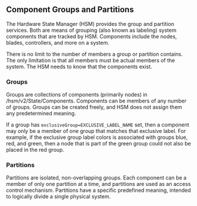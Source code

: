 ## Component Groups and Partitions

The Hardware State Manager \(HSM\) provides the group and partition services. Both are means of grouping \(also known as labeling\) system components that are tracked by HSM. Components include the nodes, blades, controllers, and more on a system.

There is no limit to the number of members a group or partition contains. The only limitation is that all members must be actual members of the system. The HSM needs to know that the components exist.

### Groups

Groups are collections of components \(primarily nodes\) in /hsm/v2/State/Components. Components can be members of any number of groups. Groups can be created freely, and HSM does not assign them any predetermined meaning.

If a group has `exclusiveGroup=EXCLUSIVE_LABEL_NAME` set, then a component may only be a member of one group that matches that exclusive label. For example, if the exclusive group label colors is associated with groups blue, red, and green, then a node that is part of the green group could not also be placed in the red group.

### Partitions

Partitions are isolated, non-overlapping groups. Each component can be a member of only one partition at a time, and partitions are used as an access control mechanism. Partitions have a specific predefined meaning, intended to logically divide a single physical system.



